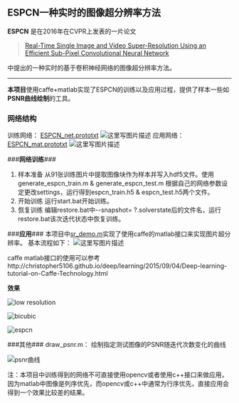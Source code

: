 ## ESPCN一种实时的图像超分辨率方法 ##

**ESPCN** 是在2016年在CVPR上发表的一片论文

> [Real-Time Single Image and Video Super-Resolution Using an Efficient Sub-Pixel Convolutional Neural Network](http://www.cv-foundation.org/openaccess/content_cvpr_2016/papers/Shi_Real-Time_Single_Image_CVPR_2016_paper.pdf)

中提出的一种实时的基于卷积神经网络的图像超分辨率方法。

----------
**本项目**使用caffe+matlab实现了ESPCN的训练以及应用过程，提供了样本一些如**PSNR曲线绘制**的工具。

### **网络结构** ###
训练网络： [ESPCN_net.prototxt](https://github.com/66wangxuewen99/Super-Resolution/blob/master/ESPCN/ESPCN_net.prototxt)
![这里写图片描述](http://img.blog.csdn.net/20160901155223479)
应用网络： [ESPCN_mat.prototxt](https://github.com/66wangxuewen99/Super-Resolution/blob/master/ESPCN/ESPCN_mat.prototxt)
![这里写图片描述](http://img.blog.csdn.net/20160901155304447)

###**网络训练**###

 1. 样本准备
	 从91张训练图片中提取图像块作为样本并写入hdf5文件。使用generate_espcn_train.m & generate_espcn_test.m 根据自己的网络参数设定更改settings，运行得到espcn_train.h5 & espcn_test.h5两个文件。
 2. 开始训练
	 运行start.bat开始训练。
 3. 恢复训练
	 编辑restore.bat中--snapshot= ?.solverstate后的文件名，运行restore.bat该次迭代状态中恢复训练。


###**应用**###
本项目中[sr_demo.m](https://github.com/66wangxuewen99/Super-Resolution/blob/master/ESPCN/sr_demo.m)实现了使用caffe的matlab接口来实现图片超分辨率。
基本流程如下：
![这里写图片描述](http://img.blog.csdn.net/20160901165627469)

caffe matlab接口的使用可以参考http://christopher5106.github.io/deep/learning/2015/09/04/Deep-learning-tutorial-on-Caffe-Technology.html

**效果** 

![low resolution](http://img.blog.csdn.net/20160901170810983)

![bicubic](http://img.blog.csdn.net/20160901170237449)

![espcn](http://img.blog.csdn.net/20160901170251371)

###其他###
draw_psnr.m：  绘制指定测试图像的PSNR随迭代次数变化的曲线

![psnr曲线](http://img.blog.csdn.net/20160901171129788)

注：本项目中训练得到的网络不可直接使用opencv或者使用c++接口来做应用，因为matlab中图像是列序优先，而opencv或c++中通常为行序优先，直接应用会得到一个效果比较差的结果。
